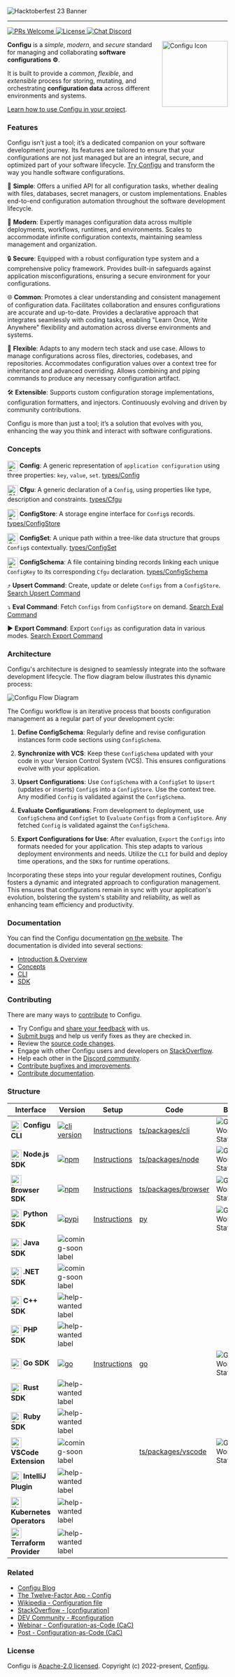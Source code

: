 <img src="https://raw.githubusercontent.com/configu/configu/main/assets/hacktoberfest-23-banner.svg" alt="Hacktoberfest 23 Banner" />

---

<!-- # Configu -->
<p>
  <a href="https://makeapullrequest.com" target="_blank">
    <img src="https://img.shields.io/badge/PRs-welcome-brightgreen.svg" alt="PRs Welcome" />
  </a>
  <a href="https://github.com/configu/configu/blob/main/LICENSE" target="_blank">
    <img src="https://img.shields.io/badge/License-Apache_2.0-blue.svg" alt="License" />
  </a>
  <a href="https://discord.com/invite/cjSBxnB9z8" target="_blank">
    <img src="https://img.shields.io/discord/919659746003410944?logo=discord&logoColor=white&label=Chat&color=7289da" alt="Chat Discord" />
 </a>
</p>

<a href="https://configu.com" target="_blank">
  <img align="right" src="https://raw.githubusercontent.com/configu/configu/main/assets/icon.svg" height="150px" alt="Configu Icon">
</a>

**Configu** is a _simple_, _modern_, and _secure_ standard for managing and collaborating **software configurations ⚙️**.

It is built to provide a _common_, _flexible_, and _extensible_ process for storing, mutating, and orchestrating **configuration data** across different environments and systems.

[Learn how to use Configu in your project](https://configu.com/docs/get-started/).

### Features

Configu isn’t just a tool; it’s a dedicated companion on your software development journey. Its features are tailored to ensure that your configurations are not just managed but are an integral, secure, and optimized part of your software lifecycle. [Try Configu](https://configu.com/docs/get-started/) and transform the way you handle software configurations.

🎯 **Simple**: Offers a unified API for all configuration tasks, whether dealing with files, databases, secret managers, or custom implementations. Enables end-to-end configuration automation throughout the software development lifecycle.

🚀 **Modern**: Expertly manages configuration data across multiple deployments, workflows, runtimes, and environments. Scales to accommodate infinite configuration contexts, maintaining seamless management and organization.

🔒 **Secure**: Equipped with a robust configuration type system and a comprehensive policy framework. Provides built-in safeguards against application misconfigurations, ensuring a secure environment for your configurations.

🌐 **Common**: Promotes a clear understanding and consistent management of configuration data. Facilitates collaboration and ensures configurations are accurate and up-to-date. Provides a declarative approach that integrates seamlessly with coding tasks, enabling "Learn Once, Write Anywhere" flexibility and automation across diverse environments and systems.

🌟 **Flexible**: Adapts to any modern tech stack and use case. Allows to manage configurations across files, directories, codebases, and repositories. Accommodates configuration values over a context tree for inheritance and advanced overriding. Allows combining and piping commands to produce any necessary configuration artifact.

🛠 **Extensible**: Supports custom configuration storage implementations, configuration formatters, and injectors. Continuously evolving and driven by community contributions.

Configu is more than just a tool; it’s a solution that evolves with you, enhancing the way you think and interact with software configurations.

### Concepts

<img alt="Config" height="24" width="24" align="absmiddle" src="https://raw.githubusercontent.com/configu/configu/main/assets/concepts/Config.svg"> **Config**: A generic representation of `application configuration` using three properties: `key`, `value`, `set`. <a href="https://github.com/configu/configu/blob/main/types/Config.ts" target="_blank">types/Config</a>

<img alt="Cfgu" height="24" width="24" align="absmiddle" src="https://raw.githubusercontent.com/configu/configu/main/assets/concepts/ConfigSchema.svg"> **Cfgu**: A generic declaration of a `Config`, using properties like type, description and constraints. <a href="https://github.com/configu/configu/blob/main/types/Cfgu.ts" target="_blank">types/Cfgu</a>

<img alt="ConfigStore" height="24" width="24" align="absmiddle" src="https://raw.githubusercontent.com/configu/configu/main/assets/concepts/ConfigStore.svg"> **ConfigStore**: A storage engine interface for `Config`s records. <a href="https://github.com/configu/configu/blob/main/types/ConfigStore.ts" target="_blank">types/ConfigStore</a>

<img alt="ConfigSet" height="24" width="24" align="absmiddle" src="https://raw.githubusercontent.com/configu/configu/main/assets/concepts/ConfigSet.svg"> **ConfigSet**: A unique path within a tree-like data structure that groups `Config`s contextually. <a href="https://github.com/configu/configu/blob/main/types/ConfigSet.ts" target="_blank">types/ConfigSet</a>

<img alt="ConfigSchema" height="24" width="24" align="absmiddle" src="https://raw.githubusercontent.com/configu/configu/main/assets/concepts/ConfigSchema.svg"> **ConfigSchema**: A file containing binding records linking each unique `ConfigKey` to its corresponding `Cfgu` declaration. <a href="https://github.com/configu/configu/blob/main/types/ConfigSchema.ts" target="_blank">types/ConfigSchema</a>

⤴️ **Upsert Command**: Create, update or delete `Configs` from a `ConfigStore`. <a href="https://github.com/search?q=repo%3Aconfigu%2Fconfigu+Upsert+Command&type=code" target="_blank">Search Upsert Command</a>

⤵️ **Eval Command**: Fetch `Configs` from `ConfigStore` on demand. <a href="https://github.com/search?q=repo%3Aconfigu%2Fconfigu+Eval+Command&type=code" target="_blank">Search Eval Command</a>

▶️ **Export Command**: Export `Configs` as configuration data in various modes. <a href="https://github.com/search?q=repo%3Aconfigu%2Fconfigu+Export+Command&type=code" target="_blank">Search Export Command</a>

### Architecture

Configu's architecture is designed to seamlessly integrate into the software development lifecycle. The flow diagram below illustrates this dynamic process:

<img src="https://raw.githubusercontent.com/configu/configu/main/assets/flow-diagram.svg" alt="Configu Flow Diagram" />

The Configu workflow is an iterative process that boosts configuration management as a regular part of your development cycle:

1. **Define ConfigSchema**: Regularly define and revise configuration instances form code sections using `ConfigSchema`.

2. **Synchronize with VCS**: Keep these `ConfigSchema` updated with your code in your Version Control System (VCS). This ensures configurations evolve with your application.

3. **Upsert Configurations**: Use `ConfigSchema` with a `ConfigSet` to `Upsert` (updates or inserts) `Config`s into a `ConfigStore`. Use the context tree. Any modified `Config` is validated against the `ConfigSchema`.

4. **Evaluate Configurations**: From development to deployment, use `ConfigSchema` and `ConfigSet` to `Evaluate` `Configs` from a `ConfigStore`. Any fetched `Config` is validated against the `ConfigSchema`.

5. **Export Configurations for Use**: After evaluation, `Export` the `Configs` into formats needed for your application. This step adapts to various deployment environments and needs. Utilize the `CLI` for build and deploy time operations, and the `SDK`s for runtime operations.

Incorporating these steps into your regular development routines, Configu fosters a dynamic and integrated approach to configuration management. This ensures that configurations remain in sync with your application's evolution, bolstering the system's stability and reliability, as well as enhancing team efficiency and productivity.

### Documentation

You can find the Configu documentation [on the website](https://configu.com/).
The documentation is divided into several sections:

* [Introduction & Overview](https://configu.com/docs/)
* [Concepts](https://configu.com/docs/terminology/)
* [CLI](https://configu.com/docs/cli-overview/)
* [SDK](https://configu.com/docs/sdk-overview/)

### Contributing

There are many ways to [contribute](https://github.com/configu/configu/blob/main/CONTRIBUTING.md) to Configu.

* Try Configu and [share your feedback](https://github.com/configu/configu/issues/265) with us.
* [Submit bugs](https://github.com/configu/configu/issues) and help us verify fixes as they are checked in.
* Review the [source code changes](https://github.com/configu/configu/pulls).
* Engage with other Configu users and developers on [StackOverflow](https://stackoverflow.com/questions/tagged/configu).
* Help each other in the [Discord community](https://discord.com/invite/cjSBxnB9z8).
* [Contribute bugfixes and improvements](https://github.com/configu/configu/blob/main/CONTRIBUTING.md).
* [Contribute documentation](https://github.com/configu/docs).

<!-- ### Roadmap

For details on our planned features and future direction please refer to our [roadmap](link-to-public-gh-project). -->

### Structure

<table>
  <thead>
    <tr>
      <th>Interface</th>
      <th>Version</th>
      <th>Setup</th>
      <th>Code</th>
      <th>Build</th>
    </tr>
  </thead>
  <tbody>
    <tr>
      <td>
        <img alt="Bash" height="24" width="24" align="absmiddle" src="https://cdn.svgporn.com/logos/bash-icon.svg">
        <strong>Configu CLI</strong>
      </td>
      <td>
        <a href="https://cli.configu.com/channels/stable/configu-linux-x64-buildmanifest"> 
          <img alt="cli version" src="https://img.shields.io/badge/dynamic/json?color=%230066F5&label=%40configu%2Fcli&prefix=v&logo=windowsterminal&query=version&url=https%3A%2F%2Fcli.configu.com%2Fchannels%2Fstable%2Fconfigu-linux-x64-buildmanifest">
        </a>
      </td>
      <td>
        <a href="https://configu.com/docs/cli-setup/" target="_blank">Instructions</a>
      </td>
      <td>
        <a href="ts/packages/cli" target="_blank">ts/packages/cli</a>
      </td>
      <td>
        <img alt="GitHub Workflow Status" align="absmiddle" src="https://img.shields.io/github/actions/workflow/status/configu/configu/cd-cli.yml?label=CD&logo=githubactions&logoColor=white">
      </td>
    </tr>
    <tr>
      <td>
        <img alt="Node.js" height="24" width="24" align="absmiddle" src="https://cdn.svgporn.com/logos/nodejs-icon.svg">
        <strong>Node.js SDK</strong>
      </td>
      <td>
        <a href="https://www.npmjs.com/package/@configu/node" target="_blank"> 
          <img alt="npm" align="absmiddle" src="https://img.shields.io/npm/v/@configu/node?color=%230066F5&label=%40configu%2Fnode&logo=npm">
        </a>
      </td>
      <td>
        <a href="ts/packages/node/README.md#install" target="_blank">Instructions</a>
      </td>
      <td>
        <a href="ts/packages/node" target="_blank">ts/packages/node</a>
      </td>
      <td>
        <img alt="GitHub Workflow Status" align="absmiddle" src="https://img.shields.io/github/actions/workflow/status/configu/configu/cd-ts.yml?label=CD&logo=githubactions&logoColor=white">
      </td>
    </tr>
    <tr>
      <td>
        <img alt="Internet Explorer" height="24" width="24" align="absmiddle" src="https://cdn.svgporn.com/logos/internetexplorer.svg">
        <strong>Browser SDK</strong>
      </td>
      <td>
        <a href="https://www.npmjs.com/package/@configu/browser" target="_blank"> 
          <img alt="npm" align="absmiddle" src="https://img.shields.io/npm/v/@configu/browser?color=%230066F5&label=%40configu%2Fbrowser&logo=npm">
        </a>
      </td>
      <td>
        <a href="ts/packages/browser/README.md#install" target="_blank">Instructions</a>
      </td>
      <td>
        <a href="ts/packages/browser" target="_blank">ts/packages/browser</a>
      </td>
      <td>
        <img alt="GitHub Workflow Status" align="absmiddle" src="https://img.shields.io/github/actions/workflow/status/configu/configu/cd-ts.yml?label=CD&logo=githubactions&logoColor=white">
      </td>
    </tr>
    <tr>
      <td>
        <img alt="Python" height="24" width="24" align="absmiddle" src="https://cdn.svgporn.com/logos/python.svg">
        <strong>Python SDK</strong>
      </td>
      <td>
        <a href="https://pypi.org/project/configu/" target="_blank"> 
          <img alt="pypi" align="absmiddle" src="https://img.shields.io/pypi/v/configu?color=%230066F5&label=%40configu%2Fpy&logo=pypi">
        </a>
      </td>
      <td>
        <a href="py/README.md#install" target="_blank">Instructions</a>
      </td>
      <td>
        <a href="py" target="_blank">py</a>
      </td>
      <td>
        <img alt="GitHub Workflow Status" align="absmiddle" src="https://img.shields.io/github/actions/workflow/status/configu/configu/cd-py.yml?label=CD&logo=githubactions&logoColor=white">
      </td>
    </tr>
    <tr>
      <td>
        <img alt="Java" height="24" width="24" align="absmiddle" src="https://cdn.svgporn.com/logos/java.svg">
        <strong>Java SDK</strong>
      </td>
      <td>
        <img alt="coming-soon label" align="absmiddle" src="https://img.shields.io/badge/coming-soon-yellow">
      </td>
      <td>
        <!-- <a href="https://configu.com/docs/java-sdk-setup/" target="_blank">Instructions</a> -->
      </td>
      <td>
        <!-- <a href="java" target="_blank">java</a> -->
      </td>
      <td>
        <!-- <img alt="GitHub Workflow Status" align="absmiddle" src="https://img.shields.io/github/actions/workflow/status/configu/configu/cd-java.yml?label=CD&logo=githubactions&logoColor=white"> -->
      </td>
    </tr>
    <tr>
      <td>
        <img alt=".NET" height="24" width="24" align="absmiddle" src="https://cdn.svgporn.com/logos/dotnet.svg">
        <strong>.NET SDK</strong>
      </td>
      <td>
        <img alt="coming-soon label" align="absmiddle" src="https://img.shields.io/badge/coming-soon-yellow">
      </td>
      <td>
      </td>
      <td>
      </td>
      <td>
      </td>
    </tr>
    <tr>
      <td>
        <img alt="C++" height="24" width="24" align="absmiddle" src="https://cdn.svgporn.com/logos/c-plusplus.svg">
        <strong>C++ SDK</strong>
      </td>
      <td>
        <img alt="help-wanted label" align="absmiddle" src="https://img.shields.io/badge/help-wanted-pink">
      </td>
      <td>
      </td>
      <td>
      </td>
      <td>
      </td>
    </tr>
    <tr>
      <td>
        <img alt="PHP" height="24" width="24" align="absmiddle" src="https://cdn.svgporn.com/logos/php.svg">
        <strong>PHP SDK</strong>
      </td>
      <td>
        <img alt="help-wanted label" align="absmiddle" src="https://img.shields.io/badge/help-wanted-pink">
      </td>
      <td>
      </td>
      <td>
      </td>
      <td>
      </td>
    </tr>
    <tr>
      <td>
        <img alt="Go" height="24" width="24" align="absmiddle" src="https://cdn.svgporn.com/logos/go.svg">
        <strong>Go SDK</strong>
      </td>
      <td>
        <a href="https://pkg.go.dev/github.com/configu/configu/go" target="_blank"> 
          <img alt="go" align="absmiddle" src="https://img.shields.io/github/v/tag/configu/configu?filter=go-&color=%230066F5&label=%40configu%2Fgo&logo=github">
        </a>
      </td>
      <td>
        <a href="go/README.md#install" target="_blank">Instructions</a>
      </td>
      <td>
        <a href="go" target="_blank">go</a>
      </td>
      <td>
        <img alt="GitHub Workflow Status" align="absmiddle" src="https://img.shields.io/github/actions/workflow/status/configu/configu/cd-go.yml?label=CD&logo=githubactions&logoColor=white">
      </td>
    </tr>
    <tr>
      <td>
        <img alt="Rust" height="24" width="24" align="absmiddle" src="https://cdn.svgporn.com/logos/rust.svg">
        <strong>Rust SDK</strong>
      </td>
      <td>
        <img alt="help-wanted label" align="absmiddle" src="https://img.shields.io/badge/help-wanted-pink">
      </td>
      <td>
      </td>
      <td>
      </td>
      <td>
      </td>
    </tr>
    <tr>
      <td>
        <img alt="Ruby" height="24" width="24" align="absmiddle" src="https://cdn.svgporn.com/logos/ruby.svg">
        <strong>Ruby SDK</strong>
      </td>
      <td>
        <img alt="help-wanted label" align="absmiddle" src="https://img.shields.io/badge/help-wanted-pink">
      </td>
      <td>
      </td>
      <td>
      </td>
      <td>
      </td>
    </tr>
    <tr>
      <td>
        <img alt="Visual Studio Code" height="24" width="24" align="absmiddle" src="https://cdn.svgporn.com/logos/visual-studio-code.svg">
        <strong>VSCode Extension</strong>
      </td>
      <td>
        <img alt="coming-soon label" align="absmiddle" src="https://img.shields.io/badge/coming-soon-yellow">
        <!-- <a href="https://github.com/configu/configu/releases?q=vscode&expanded=true" target="_blank"> 
          <img alt="npm (scoped)" align="absmiddle" src="https://img.shields.io/npm/v/@configu/browser?color=%230066F5&label=%40configu%2Fbrowser&logo=github">
        </a> -->
      </td>
      <td>
        <!-- <a href="https://configu.com/docs/vscode-ext-setup/" target="_blank">Instructions</a> -->
      </td>
      <td>
        <a href="ts/packages/vscode" target="_blank">ts/packages/vscode</a>
      </td>
      <td>
        <img alt="GitHub Workflow Status" align="absmiddle" src="https://img.shields.io/github/actions/workflow/status/configu/configu/cd-vscode.yml?label=CD&logo=githubactions&logoColor=white">
      </td>
    </tr>
    <tr>
      <td>
        <img alt="IntelliJ IDEA" height="24" width="24" align="absmiddle" src="https://cdn.svgporn.com/logos/intellij-idea.svg">
        <strong>IntelliJ Plugin</strong>
      </td>
      <td>
        <img alt="help-wanted label" align="absmiddle" src="https://img.shields.io/badge/help-wanted-pink">
      </td>
      <td>
      </td>
      <td>
      </td>
      <td>
      </td>
    </tr>
    <tr>
      <td>
        <img alt="Kubernetes" height="24" width="24" align="absmiddle" src="https://cdn.svgporn.com/logos/kubernetes.svg">
        <strong>Kubernetes Operators</strong>
      </td>
      <td>
        <img alt="help-wanted label" align="absmiddle" src="https://img.shields.io/badge/help-wanted-pink">
      </td>
      <td>
      </td>
      <td>
      </td>
      <td>
      </td>
    </tr>
    <tr>
      <td>
        <img alt="Terraform" height="24" width="24" align="absmiddle" src="https://cdn.svgporn.com/logos/terraform-icon.svg">
        <strong>Terraform Provider</strong>
      </td>
      <td>
        <img alt="help-wanted label" align="absmiddle" src="https://img.shields.io/badge/help-wanted-pink">
      </td>
      <td>
      </td>
      <td>
      </td>
      <td>
      </td>
    </tr>
  </tbody>
</table>

### Related

- [Configu Blog](https://configu.com/blog/)
- [The Twelve-Factor App - Config](https://12factor.net/config)
- [Wikipedia - Configuration file](https://en.wikipedia.org/wiki/Configuration_file)
- [StackOverflow - [configuration]](https://stackoverflow.com/questions/tagged/configuration)
- [DEV Community ‍- #configuration](https://dev.to/t/configuration/top/infinity)
- [Webinar - Configuration-as-Code (CaC)](https://www.youtube.com/live/Z_Vz8v6e-U4?si=bDao_gIo1xiLDeQS&t=107)
- [Post - Configuration-as-Code (CaC)](https://dev.to/rannn505/configuration-as-code-automating-application-configuration-45k6)

### License

Configu is [Apache-2.0 licensed](https://github.com/configu/configu/blob/main/LICENSE).
Copyright (c) 2022-present, [Configu](https://configu.com/).
